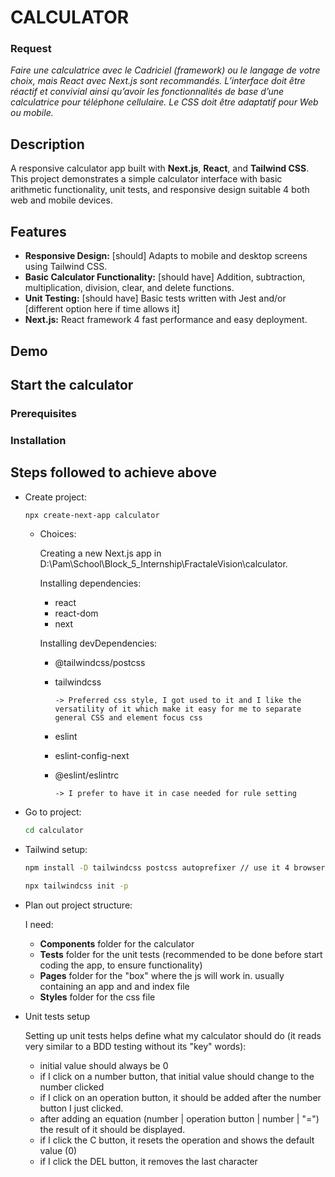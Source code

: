 

# CALCULATOR

### Request

*Faire une calculatrice avec le Cadriciel (framework) ou le langage de votre choix, mais React avec Next.js sont recommandés.
L’interface doit être réactif et convivial ainsi qu’avoir les fonctionnalités de base d’une calculatrice pour téléphone cellulaire.
Le CSS doit être adaptatif pour Web ou mobile.*

## Description

A responsive calculator app built with **Next.js**, **React**, and **Tailwind CSS**. This project demonstrates a simple calculator interface with basic arithmetic functionality, unit tests, and responsive design suitable 4 both web and mobile devices.

## Features

- **Responsive Design:** [should] Adapts to mobile and desktop screens using Tailwind CSS.
- **Basic Calculator Functionality:** [should have] Addition, subtraction, multiplication, division, clear, and delete functions.
- **Unit Testing:** [should have] Basic tests written with Jest and/or [different option here if time allows it]
- **Next.js:** React framework 4 fast performance and easy deployment.

## Demo

## Start the calculator

### Prerequisites

### Installation


## Steps followed to achieve above

- Create project:

    ```bash
    npx create-next-app calculator
    ```

    - Choices:

        Creating a new Next.js app in D:\Pam\School\Block_5_Internship\FractaleVision\calculator.

        Installing dependencies:
        - react
        - react-dom
        - next

        Installing devDependencies:
        - @tailwindcss/postcss 
        - tailwindcss
            ```
            -> Preferred css style, I got used to it and I like the versatility of it which make it easy for me to separate general CSS and element focus css
            ```
        - eslint
        - eslint-config-next
        - @eslint/eslintrc

            ```
            -> I prefer to have it in case needed for rule setting
            ```
- Go to project:
    ```bash
	cd calculator
    ```

- Tailwind setup:
    ```bash
	npm install -D tailwindcss postcss autoprefixer // use it 4 browser compatibility
    ```
    ``` bash
	npx tailwindcss init -p
    ```

- Plan out project structure:
	
	I need:
    - __Components__ folder for the calculator
	- __Tests__ folder for the unit tests (recommended to be done before start coding the app, to ensure functionality)
	- __Pages__ folder for the "box" where the js will work in. usually containing an app and and index file
	- __Styles__ folder for the css file

- Unit tests setup

    Setting up unit tests helps define what my calculator should do (it reads very similar to a BDD testing without its "key" words):
	
	- initial value should always be 0
	- if I click on a number button, that initial value should change to the number clicked
	- if I click on an operation button, it should be added after the number button I just clicked.
	- after adding an equation (number | operation button | number | "=") the result of it should be displayed.
	-  if I click the C button, it resets the operation and shows the default value (0)
	- if I click the DEL button, it removes the last character

